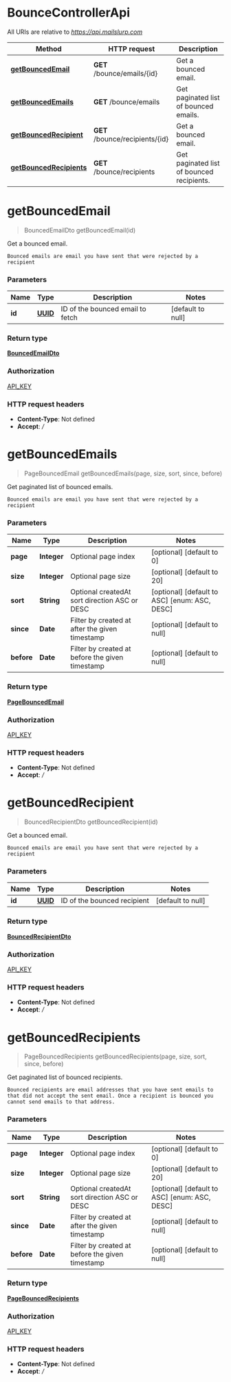 # BounceControllerApi

All URIs are relative to *https://api.mailslurp.com*

Method | HTTP request | Description
------------- | ------------- | -------------
[**getBouncedEmail**](BounceControllerApi#getBouncedEmail) | **GET** /bounce/emails/{id} | Get a bounced email.
[**getBouncedEmails**](BounceControllerApi#getBouncedEmails) | **GET** /bounce/emails | Get paginated list of bounced emails.
[**getBouncedRecipient**](BounceControllerApi#getBouncedRecipient) | **GET** /bounce/recipients/{id} | Get a bounced email.
[**getBouncedRecipients**](BounceControllerApi#getBouncedRecipients) | **GET** /bounce/recipients | Get paginated list of bounced recipients.


<a name="getBouncedEmail"></a>
# **getBouncedEmail**
> BouncedEmailDto getBouncedEmail(id)

Get a bounced email.

    Bounced emails are email you have sent that were rejected by a recipient

### Parameters

Name | Type | Description  | Notes
------------- | ------------- | ------------- | -------------
 **id** | [**UUID**](../Models/)| ID of the bounced email to fetch | [default to null]

### Return type

[**BouncedEmailDto**](../Models/BouncedEmailDto)

### Authorization

[API_KEY](../README#API_KEY)

### HTTP request headers

- **Content-Type**: Not defined
- **Accept**: */*

<a name="getBouncedEmails"></a>
# **getBouncedEmails**
> PageBouncedEmail getBouncedEmails(page, size, sort, since, before)

Get paginated list of bounced emails.

    Bounced emails are email you have sent that were rejected by a recipient

### Parameters

Name | Type | Description  | Notes
------------- | ------------- | ------------- | -------------
 **page** | **Integer**| Optional page index | [optional] [default to 0]
 **size** | **Integer**| Optional page size  | [optional] [default to 20]
 **sort** | **String**| Optional createdAt sort direction ASC or DESC | [optional] [default to ASC] [enum: ASC, DESC]
 **since** | **Date**| Filter by created at after the given timestamp | [optional] [default to null]
 **before** | **Date**| Filter by created at before the given timestamp | [optional] [default to null]

### Return type

[**PageBouncedEmail**](../Models/PageBouncedEmail)

### Authorization

[API_KEY](../README#API_KEY)

### HTTP request headers

- **Content-Type**: Not defined
- **Accept**: */*

<a name="getBouncedRecipient"></a>
# **getBouncedRecipient**
> BouncedRecipientDto getBouncedRecipient(id)

Get a bounced email.

    Bounced emails are email you have sent that were rejected by a recipient

### Parameters

Name | Type | Description  | Notes
------------- | ------------- | ------------- | -------------
 **id** | [**UUID**](../Models/)| ID of the bounced recipient | [default to null]

### Return type

[**BouncedRecipientDto**](../Models/BouncedRecipientDto)

### Authorization

[API_KEY](../README#API_KEY)

### HTTP request headers

- **Content-Type**: Not defined
- **Accept**: */*

<a name="getBouncedRecipients"></a>
# **getBouncedRecipients**
> PageBouncedRecipients getBouncedRecipients(page, size, sort, since, before)

Get paginated list of bounced recipients.

    Bounced recipients are email addresses that you have sent emails to that did not accept the sent email. Once a recipient is bounced you cannot send emails to that address.

### Parameters

Name | Type | Description  | Notes
------------- | ------------- | ------------- | -------------
 **page** | **Integer**| Optional page index  | [optional] [default to 0]
 **size** | **Integer**| Optional page size  | [optional] [default to 20]
 **sort** | **String**| Optional createdAt sort direction ASC or DESC | [optional] [default to ASC] [enum: ASC, DESC]
 **since** | **Date**| Filter by created at after the given timestamp | [optional] [default to null]
 **before** | **Date**| Filter by created at before the given timestamp | [optional] [default to null]

### Return type

[**PageBouncedRecipients**](../Models/PageBouncedRecipients)

### Authorization

[API_KEY](../README#API_KEY)

### HTTP request headers

- **Content-Type**: Not defined
- **Accept**: */*

